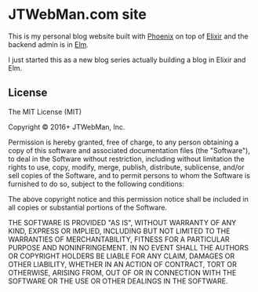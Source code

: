 # JTWebMan.com site

This is my personal blog website built with [Phoenix](http://www.phoenixframework.org/)
on top of [Elixir](http://elixir-lang.org/) and the backend admin is in [Elm](http://elm-lang.org/).

I just started this as a new blog series actually building a blog in Elixir and Elm.

## License

The MIT License (MIT)

Copyright &copy; 2016+ JTWebMan, Inc.

Permission is hereby granted, free of charge, to any person obtaining a copy
of this software and associated documentation files (the "Software"), to deal
in the Software without restriction, including without limitation the rights
to use, copy, modify, merge, publish, distribute, sublicense, and/or sell
copies of the Software, and to permit persons to whom the Software is
furnished to do so, subject to the following conditions:

The above copyright notice and this permission notice shall be included in all
copies or substantial portions of the Software.

THE SOFTWARE IS PROVIDED "AS IS", WITHOUT WARRANTY OF ANY KIND, EXPRESS OR
IMPLIED, INCLUDING BUT NOT LIMITED TO THE WARRANTIES OF MERCHANTABILITY,
FITNESS FOR A PARTICULAR PURPOSE AND NONINFRINGEMENT. IN NO EVENT SHALL THE
AUTHORS OR COPYRIGHT HOLDERS BE LIABLE FOR ANY CLAIM, DAMAGES OR OTHER
LIABILITY, WHETHER IN AN ACTION OF CONTRACT, TORT OR OTHERWISE, ARISING FROM,
OUT OF OR IN CONNECTION WITH THE SOFTWARE OR THE USE OR OTHER DEALINGS IN THE
SOFTWARE.
